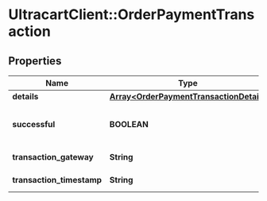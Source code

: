# UltracartClient::OrderPaymentTransaction

## Properties
Name | Type | Description | Notes
------------ | ------------- | ------------- | -------------
**details** | [**Array&lt;OrderPaymentTransactionDetail&gt;**](OrderPaymentTransactionDetail.md) | Details | [optional] 
**successful** | **BOOLEAN** | True if the transaction was successful | [optional] 
**transaction_gateway** | **String** | Transaction gateway | [optional] 
**transaction_timestamp** | **String** | Transaction date/time | [optional] 


